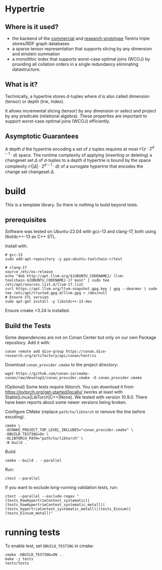 # Hypertrie

## Where is it used?

- the backend of the [commercial](https://github.com/tentris/tentris)
  and [research-prototype](https://github.com/dice-group/tentris-research-project) Tentris triple stores/RDF graph
  databases
- a sparse tensor representation that supports slicing by any dimension and einstein summation
- a monolithic index that supports worst-case optimal joins (WCOJ) by providing all collation orders in a single
  redundancy eliminating datastructure.

## What is it?

Technically, a hypertrie stores $d$-tuples where $d$ is also called dimension (tensor) or depth (trie, index).

It allows incremental slicing (tensor) by any dimension or select and project by any predicate (relational algebra).
These properties are important to support worst-case optimal joins (WCOJ) efficiently.

## Asymptotic Guarantees

A depth $d$ the hypertrie encoding a set of $z$ tuples requires at most $\mathcal O (z\cdot 2^{d-1}\cdot d)$ space. The
runtime complexity of applying (inserting or deleting) a changeset set $\Delta$ of $d$-tuples to a depth $d$ hypertrie
is bound by the space complexity $\mathcal O (|\Delta| \cdot 2^{d-1}\cdot d)$ of a surrogate hypertrie that encodes the
change set changeset $\Delta$.

# build

This is a template library. So there is nothing to build beyond tests.

## prerequisites

Software was tested on Ubuntu-22.04 with gcc-13 and clang-17, both using libstdc++-13 as C++ STL.

Install with:

```shell
# gcc-13
sudo add-apt-repository -y ppa:ubuntu-toolchain-r/test
          
# clang-17
source /etc/os-release
echo "deb http://apt.llvm.org/${UBUNTU_CODENAME}/ llvm-toolchain-${UBUNTU_CODENAME}-17 main" | sudo tee /etc/apt/sources.list.d/llvm-17.list
curl https://apt.llvm.org/llvm-snapshot.gpg.key | gpg --dearmor | sudo tee /etc/apt/trusted.gpg.d/llvm.gpg > /dev/null
# Ensure STL version
sudo apt-get install -y libstdc++-13-dev
```

Ensure cmake >3.24 is installed.

## Build the Tests

Some dependencies are not on Conan Center but only on our own Package repository. Add it with:
```shell
conan remote add dice-group https://conan.dice-research.org/artifactory/api/conan/tentris
```

Download `conan_provider.cmake` to the project directory:

```shell
wget https://github.com/conan-io/cmake-conan/raw/develop2/conan_provider.cmake -O conan_provider.cmake
```

(Optional) Some tests require libtorch. You can download it from https://pytorch.org/get-started/locally/ (works at
least with Stable|Linux|LibTorch|C++|None). We tested with version 10.9.0. There have been reports about some newer
versions being
broken.

Configure CMake (replace `path/to/libtorch` or remove the line before excuting).

```shell
cmake \
-DCMAKE_PROJECT_TOP_LEVEL_INCLUDES="conan_provider.cmake" \
-DBUILD_TESTING=On \
-DLIBTORCH_PATH="path/to/libtorch" \
-B build .
```

Build:

```shell
cmake --build . --parallel
```

Run:

```shell
ctest --parallel
```

If you want to exclude long-running validation tests, run:

```shell
ctest --parallel --exclude-regex "(tests_RawHypertrieContext_systematic)|(tests_RawHypertrieContext_systematic_metall)|(tests_HypertrieContext_systematic_metall)|(tests_Einsum)|(tests_Einsum_metall)"
```

# running tests

To enable test, set `DBUILD_TESTING` in cmake:

```shell script
cmake -DBUILD_TESTING=ON ..
make -j tests
tests/tests
```

